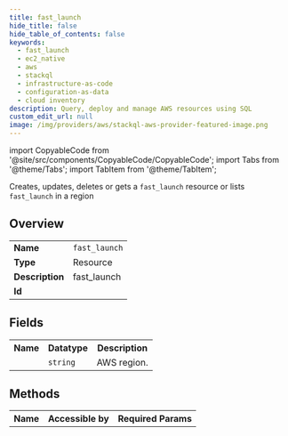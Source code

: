 ```yaml
---
title: fast_launch
hide_title: false
hide_table_of_contents: false
keywords:
  - fast_launch
  - ec2_native
  - aws
  - stackql
  - infrastructure-as-code
  - configuration-as-data
  - cloud inventory
description: Query, deploy and manage AWS resources using SQL
custom_edit_url: null
image: /img/providers/aws/stackql-aws-provider-featured-image.png
---
```


import CopyableCode from '@site/src/components/CopyableCode/CopyableCode';
import Tabs from '@theme/Tabs';
import TabItem from '@theme/TabItem';

Creates, updates, deletes or gets a <code>fast_launch</code> resource or lists <code>fast_launch</code> in a region

## Overview
<table><tbody>
<tr><td><b>Name</b></td><td><code>fast_launch</code></td></tr>
<tr><td><b>Type</b></td><td>Resource</td></tr>
<tr><td><b>Description</b></td><td>fast_launch</td></tr>
<tr><td><b>Id</b></td><td><CopyableCode code="aws.ec2_native.fast_launch" /></td></tr>
</tbody></table>

## Fields
<table><tbody><tr><th>Name</th><th>Datatype</th><th>Description</th></tr><tr><td><CopyableCode code="region" /></td><td><code>string</code></td><td>AWS region.</td></tr>
</tbody></table>

## Methods

<table><tbody>
  <tr>
    <th>Name</th>
    <th>Accessible by</th>
    <th>Required Params</th>
  </tr>
</tbody></table>






